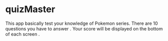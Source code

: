 # quizMaster
This app basically test your knowledge of Pokemon series.
There are 10 questions you have to answer .
Your score will be displayed on the bottom of each screen .
